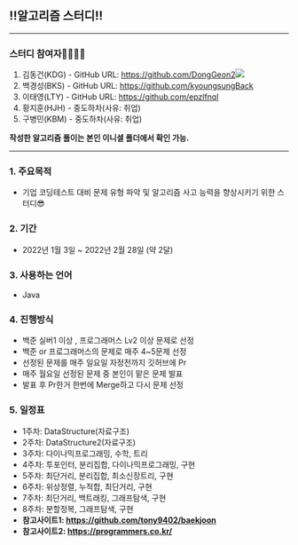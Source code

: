 ## ‼알고리즘 스터디‼
***
### 스터디 참여자👨‍👨‍👦‍👦
1. 김동건(KDG) - GitHub URL: https://github.com/DongGeon2<a href="https://github.com/DongGeon2"><img src="https://img.shields.io/badge/Velog-3DDC84?style=flat-square&logo=Blogger&logoColor=white"/></a>
2. 백경성(BKS) - GitHub URL: https://github.com/kyoungsungBack
3. 이태영(LTY) - GitHub URL: https://github.com/epzlfnql
4. 황지훈(HJH) - 중도하차(사유: 취업)
5. 구병민(KBM) - 중도하차(사유: 취업)

**작성한 알고리즘 풀이는 본인 이니셜 폴더에서 확인 가능.**
***
### 1. 주요목적
+ 기업 코딩테스트 대비 문제 유형 파악 및 알고리즘 사고 능력을 향상시키기 위한 스터디😎

### 2. 기간
+ 2022년 1월 3일 ~ 2022년 2월 28일 (약 2달)

### 3. 사용하는 언어
+ Java

### 4. 진행방식
+ 백준 실버1 이상 , 프로그래머스 Lv2 이상 문제로 선정
+ 백준 or 프로그래머스의 문제로 매주 4~5문제 선정
+ 선정된 문제를 매주 일요일 자정전까지 깃허브에 Pr
+ 매주 월요일 선정된 문제 중 본인이 맡은 문제 발표
+ 발표 후 Pr한거 한번에 Merge하고 다시 문제 선정

### 5. 일정표
+ 1주차: DataStructure(자료구조)
+ 2주차: DataStructure2(자료구조)
+ 3주차: 다이나믹프로그래밍, 수학, 트리
+ 4주차: 투포인터, 분리집합, 다이나믹프로그래밍, 구현 
+ 5주차: 최단거리, 분리집합, 최소신장트리, 구현
+ 6주차: 위상정렬, 누적합, 최단거리, 구현
+ 7주차: 최단거리, 백트래킹, 그래프탐색, 구현
+ 8주차: 분할정복, 그래프탐색, 구현
+ **참고사이트1: https://github.com/tony9402/baekjoon** 
+ **참고사이트2: https://programmers.co.kr/** 


